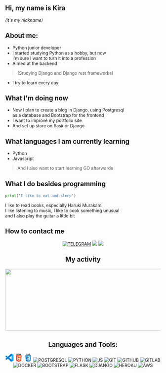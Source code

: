 
## Hi, my name is Kira 
*(it's my nickname)*



## About me:
- Python junior developer
- I started studying Python as a hobby, but now<br>
I'm sure I want to turn it into a profession
- Aimed at the backend<br>
> (Studying Django and Django rest frameworks)
- I try to learn every day

## What I'm doing now
- Now I plan to create a blog in Django, using Postgresql<br>
as a database and Bootstrap for the frontend
- I want to improve my portfolio site
- And set up store on flask or Django

## What languages I am currently learning
- Python
- Javascript
>  And I also want to start learning GO afterwards

## What I do besides programming
```python
print('I like to eat and sleep')
```
<p>I like to read books, especially Haruki Murakami<br>
I like listening to music, I like to cook something unusual<br>
and I also play the guitar a little bit</p>

## How to contact me
<div align="center">
  <a href="https://t.me/waydk"><img alt="TELEGRAM" width="45px"  src="https://img.icons8.com/color/48/000000/telegram-app--v3.png"/></a>
  <a href="https://www.instagram.com/wayd.vrn/"><img width="45px" src="https://img.icons8.com/fluency/48/000000/instagram-new.png"></a>
   <a href="waydk.note@gmail.com"><img width="45px" src="https://img.icons8.com/color/48/000000/gmail-new.png"/></a>
</div>

<div align="center">
  <h2>My activity</h2>
  <img width="600" height="200" src="https://github-readme-streak-stats.herokuapp.com?user=waydk&theme=dark">
</div>

<div align="center">
  <h2>Languages and Tools:</h2>
  <img  alt="Visual Studio Code" width="26px" src="https://raw.githubusercontent.com/github/explore/80688e429a7d4ef2fca1e82350fe8e3517d3494d/topics/visual-studio-code/visual-studio-code.png"/>
  <img alt="HTML5" width="26px" src="https://raw.githubusercontent.com/github/explore/80688e429a7d4ef2fca1e82350fe8e3517d3494d/topics/html/html.png"/>
  <img alt="CSS3" width="26px" src="https://raw.githubusercontent.com/github/explore/80688e429a7d4ef2fca1e82350fe8e3517d3494d/topics/css/css.png"/>
  <img alt="POSTGRESQL" width="26px" src="https://img.icons8.com/color/48/000000/postgreesql.png"/>
  <img alt="PYTHON" width="26px"src="https://img.icons8.com/color/48/000000/python--v1.png"/>
  <img alt="JS" width="26px" src="https://img.icons8.com/color/48/000000/javascript--v1.png"/>
  <img alt="GIT" width="26px"src="https://img.icons8.com/color/48/000000/git.png"/>
  <img alt="GITHUB" width="26px" src="https://img.icons8.com/plasticine/100/000000/github.png"/>
  <img alt="GITLAB" width="26px" src="https://img.icons8.com/color/48/000000/gitlab.png"/>
  <img alt="DOCKER" width="26px" src="https://img.icons8.com/color/48/000000/docker.png"/>
  <img alt="BOOTSTRAP" width="26px" src="https://upload.wikimedia.org/wikipedia/commons/thumb/b/b2/Bootstrap_logo.svg/512px-Bootstrap_logo.svg.png"/>
  <img alt="FLASK" width="26px" src="https://img.icons8.com/nolan/50/flask.png"/>
  <img alt="DJANGO" width="26px" src="https://img.icons8.com/color/48/000000/django.png"/>
  <img alt="HEROKU" width="26px" src="https://img.icons8.com/color/48/000000/heroku.png"/>
  <img alt="AWS" width="26px" src="https://img.icons8.com/color/48/000000/amazon-web-services.png"/>
</div>

<!--
**waydk/waydk** is a ✨ _special_ ✨ repository because its `README.md` (this file) appears on your GitHub profile.

Here are some ideas to get you started:

- 🔭 I’m currently working on ...
- 🌱 I’m currently learning ...
- 👯 I’m looking to collaborate on ...
- 🤔 I’m looking for help with ...
- 💬 Ask me about ...
- 📫 How to reach me: ...
- 😄 Pronouns: ...
- ⚡ Fun fact: ...
-->
